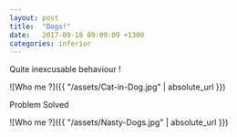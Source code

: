 ```yaml
---
layout: post
title:  "Dogs!"
date:   2017-09-18 09:09:09 +1300
categories: inferior
---
```

Quite inexcusable behaviour !

![Who me ?]({{ "/assets/Cat-in-Dog.jpg" | absolute_url }})


Problem Solved

![Who me ?]({{ "/assets/Nasty-Dogs.jpg" | absolute_url }})
